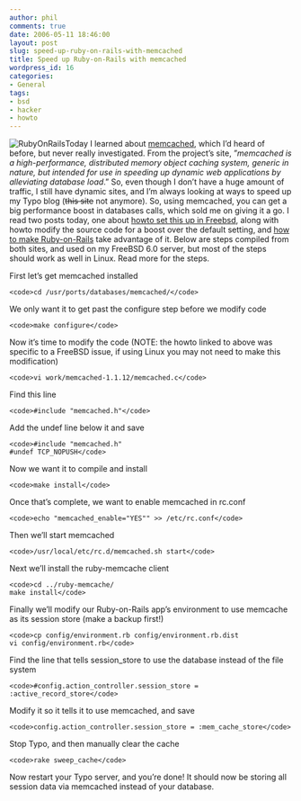 ```yaml
---
author: phil
comments: true
date: 2006-05-11 18:46:00
layout: post
slug: speed-up-ruby-on-rails-with-memcached
title: Speed up Ruby-on-Rails with memcached
wordpress_id: 16
categories:
- General
tags:
- bsd
- hacker
- howto
---
```


![RubyOnRails](http://fak3r.com/wp-content/uploads/2006/06/rails.png)Today I learned about [memcached](http://www.danga.com/memcached/), which I’d heard of before, but never really investigated. From the project’s site, ”_memcached is a high-performance, distributed memory object caching system, generic in nature, but intended for use in speeding up dynamic web applications by alleviating database load_.” So, even though I don’t have a huge amount of traffic, I still have dynamic sites, and I’m always looking at ways to speed up my Typo blog (<strike>this site</strike> not anymore). So, using memcached, you can get a big performance boost in databases calls, which sold me on giving it a go. I read two posts today, one about [howto set this up in Freebsd](http://habtm.com/articles/2006/03/23/big-performance-boost-with-memcached-freebsd), along with howto modify the source code for a boost over the default setting, and [how to make Ruby-on-Rails](http://wiki.rubyonrails.com/rails/pages/MemCached) take advantage of it. Below are steps compiled from both sites, and used on my FreeBSD 6.0 server, but most of the steps should work as well in Linux. Read more for the steps.




First let’s get memcached installed

    
    <code>cd /usr/ports/databases/memcached/</code>


We only want it to get past the configure step before we modify code

    
    <code>make configure</code>


Now it’s time to modify the code (NOTE: the howto linked to above was specific to a FreeBSD issue, if using Linux you may not need to make this modification)

    
    <code>vi work/memcached-1.1.12/memcached.c</code>


Find this line

    
    <code>#include "memcached.h"</code>


Add the undef line below it and save

    
    <code>#include "memcached.h"
    #undef TCP_NOPUSH</code>


Now we want it to compile and install

    
    <code>make install</code>


Once that’s complete, we want to enable memcached in rc.conf

    
    <code>echo "memcached_enable="YES"" >> /etc/rc.conf</code>


Then we’ll start memcached

    
    <code>/usr/local/etc/rc.d/memcached.sh start</code>


Next we’ll install the ruby-memcache client

    
    <code>cd ../ruby-memcache/
    make install</code>


Finally we’ll modify our Ruby-on-Rails app’s environment to use memcache as its session store (make a backup first!)

    
    <code>cp config/environment.rb config/environment.rb.dist
    vi config/environment.rb</code>


Find the line that tells session_store to use the database instead of the file system

    
    <code>#config.action_controller.session_store = :active_record_store</code>


Modify it so it tells it to use memcached, and save

    
    <code>config.action_controller.session_store = :mem_cache_store</code>


Stop Typo, and then manually clear the cache

    
    <code>rake sweep_cache</code>


Now restart your Typo server, and you’re done! It should now be storing all session data via memcached instead of your database.

